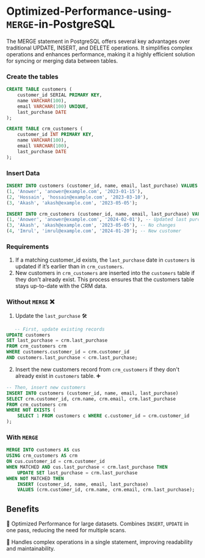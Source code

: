# Optimized-Performance-using-`MERGE`-in-PostgreSQL 
The MERGE statement in PostgreSQL offers several key advantages over traditional UPDATE, INSERT, and DELETE operations. It simplifies complex operations and enhances performance, making it a highly efficient solution for syncing or merging data between tables.

### Create the tables 
```sql
CREATE TABLE customers (
    customer_id SERIAL PRIMARY KEY,
    name VARCHAR(100),
    email VARCHAR(100) UNIQUE,
    last_purchase DATE
);

CREATE TABLE crm_customers (
    customer_id INT PRIMARY KEY,
    name VARCHAR(100),
    email VARCHAR(100),
    last_purchase DATE
);
```

### Insert Data 
```sql
INSERT INTO customers (customer_id, name, email, last_purchase) VALUES
(1, 'Anower', 'anower@example.com', '2023-01-15'),
(2, 'Hossain', 'hossain@example.com', '2023-03-10'),
(3, 'Akash', 'akash@example.com', '2023-05-05');

INSERT INTO crm_customers (customer_id, name, email, last_purchase) VALUES
(1, 'Anower', 'anower@example.com', '2024-02-01'), -- Updated last purchase date
(3, 'Akash', 'akash@example.com', '2023-05-05'), -- No changes
(4, 'Imrul', 'imrul@example.com', '2024-01-20'); -- New customer

```

### Requirements 

1. If a matching customer_id exists, the `last_purchase` date in `customers` is updated if it’s earlier than in `crm_customers`.
2. New customers in `crm_customers` are inserted into the `customers` table if they don't already exist. This process ensures that the customers table stays up-to-date with the CRM data.


### Without `MERGE` ❌

1. Update the `last_purchase` 🛠️

```sql
   -- First, update existing records
UPDATE customers
SET last_purchase = crm.last_purchase
FROM crm_customers crm
WHERE customers.customer_id = crm.customer_id
AND customers.last_purchase < crm.last_purchase;
```

2. Insert the new customers record from `crm_customers` if they don't already exist in `customers` table. ➕

```sql
-- Then, insert new customers
INSERT INTO customers (customer_id, name, email, last_purchase)
SELECT crm.customer_id, crm.name, crm.email, crm.last_purchase
FROM crm_customers crm
WHERE NOT EXISTS (
    SELECT 1 FROM customers c WHERE c.customer_id = crm.customer_id
);
```

### With `MERGE` 

```sql
MERGE INTO customers AS cus
USING crm_customers AS crm
ON cus.customer_id = crm.customer_id
WHEN MATCHED AND cus.last_purchase < crm.last_purchase THEN
    UPDATE SET last_purchase = crm.last_purchase
WHEN NOT MATCHED THEN 
    INSERT (customer_id, name, email, last_purchase)
    VALUES (crm.customer_id, crm.name, crm.email, crm.last_purchase);
```

## Benefits 
🔹 Optimized Performance for large datasets. Combines `INSERT`, `UPDATE` in one pass, reducing the need for multiple scans.

🔹 Handles complex operations in a single statement, improving readability and maintainability.



